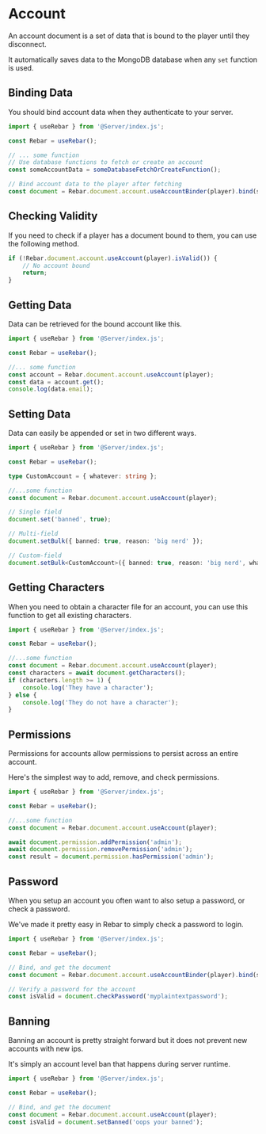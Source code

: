 # Account

An account document is a set of data that is bound to the player until they disconnect.

It automatically saves data to the MongoDB database when any `set` function is used.

## Binding Data

You should bind account data when they authenticate to your server.

```ts
import { useRebar } from '@Server/index.js';

const Rebar = useRebar();

// ... some function
// Use database functions to fetch or create an account
const someAccountData = someDatabaseFetchOrCreateFunction();

// Bind account data to the player after fetching
const document = Rebar.document.account.useAccountBinder(player).bind(someAccountData);
```

## Checking Validity

If you need to check if a player has a document bound to them, you can use the following method.

```ts
if (!Rebar.document.account.useAccount(player).isValid()) {
    // No account bound
    return;
}
```

## Getting Data

Data can be retrieved for the bound account like this.

```ts
import { useRebar } from '@Server/index.js';

const Rebar = useRebar();

//... some function
const account = Rebar.document.account.useAccount(player);
const data = account.get();
console.log(data.email);
```

## Setting Data

Data can easily be appended or set in two different ways.

```ts
import { useRebar } from '@Server/index.js';

const Rebar = useRebar();

type CustomAccount = { whatever: string };

//...some function
const document = Rebar.document.account.useAccount(player);

// Single field
document.set('banned', true);

// Multi-field
document.setBulk({ banned: true, reason: 'big nerd' });

// Custom-field
document.setBulk<CustomAccount>({ banned: true, reason: 'big nerd', whatever: 'hi' });
```

## Getting Characters

When you need to obtain a character file for an account, you can use this function to get all existing characters.

```ts
import { useRebar } from '@Server/index.js';

const Rebar = useRebar();

//...some function
const document = Rebar.document.account.useAccount(player);
const characters = await document.getCharacters();
if (characters.length >= 1) {
    console.log('They have a character');
} else {
    console.log('They do not have a character');
}
```

## Permissions

Permissions for accounts allow permissions to persist across an entire account.

Here's the simplest way to add, remove, and check permissions.

```ts
import { useRebar } from '@Server/index.js';

const Rebar = useRebar();

//...some function
const document = Rebar.document.account.useAccount(player);

await document.permission.addPermission('admin');
await document.permission.removePermission('admin');
const result = document.permission.hasPermission('admin');
```

## Password

When you setup an account you often want to also setup a password, or check a password.

We've made it pretty easy in Rebar to simply check a password to login.

```ts
import { useRebar } from '@Server/index.js';

const Rebar = useRebar();

// Bind, and get the document
const document = Rebar.document.account.useAccountBinder(player).bind(someAccountDataHere);

// Verify a password for the account
const isValid = document.checkPassword('myplaintextpassword');
```

## Banning

Banning an account is pretty straight forward but it does not prevent new accounts with new ips.

It's simply an account level ban that happens during server runtime.

```ts
import { useRebar } from '@Server/index.js';

const Rebar = useRebar();

// Bind, and get the document
const document = Rebar.document.account.useAccount(player);
const isValid = document.setBanned('oops your banned');
```
